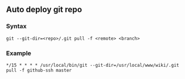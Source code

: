 ## Auto deploy git repo
### Syntax
```
git --git-dir=<repo>/.git pull -f <remote> <branch>
```

### Example
```
*/15 * * * * /usr/local/bin/git --git-dir=/usr/local/www/wiki/.git pull -f github-ssh master
```

